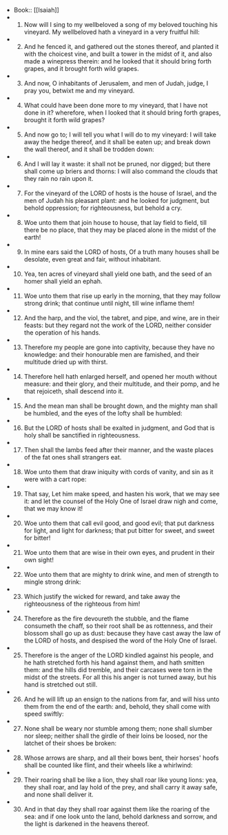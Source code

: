 - Book:: [[Isaiah]]
- 1. Now will I sing to my wellbeloved a song of my beloved touching his vineyard. My wellbeloved hath a vineyard in a very fruitful hill:
- 2. And he fenced it, and gathered out the stones thereof, and planted it with the choicest vine, and built a tower in the midst of it, and also made a winepress therein: and he looked that it should bring forth grapes, and it brought forth wild grapes.
- 3. And now, O inhabitants of Jerusalem, and men of Judah, judge, I pray you, betwixt me and my vineyard.
- 4. What could have been done more to my vineyard, that I have not done in it? wherefore, when I looked that it should bring forth grapes, brought it forth wild grapes?
- 5. And now go to; I will tell you what I will do to my vineyard: I will take away the hedge thereof, and it shall be eaten up; and break down the wall thereof, and it shall be trodden down:
- 6. And I will lay it waste: it shall not be pruned, nor digged; but there shall come up briers and thorns: I will also command the clouds that they rain no rain upon it.
- 7. For the vineyard of the LORD of hosts is the house of Israel, and the men of Judah his pleasant plant: and he looked for judgment, but behold oppression; for righteousness, but behold a cry.
- 8. Woe unto them that join house to house, that lay field to field, till there be no place, that they may be placed alone in the midst of the earth!
- 9. In mine ears said the LORD of hosts, Of a truth many houses shall be desolate, even great and fair, without inhabitant.
- 10. Yea, ten acres of vineyard shall yield one bath, and the seed of an homer shall yield an ephah.
- 11. Woe unto them that rise up early in the morning, that they may follow strong drink; that continue until night, till wine inflame them!
- 12. And the harp, and the viol, the tabret, and pipe, and wine, are in their feasts: but they regard not the work of the LORD, neither consider the operation of his hands.
- 13. Therefore my people are gone into captivity, because they have no knowledge: and their honourable men are famished, and their multitude dried up with thirst.
- 14. Therefore hell hath enlarged herself, and opened her mouth without measure: and their glory, and their multitude, and their pomp, and he that rejoiceth, shall descend into it.
- 15. And the mean man shall be brought down, and the mighty man shall be humbled, and the eyes of the lofty shall be humbled:
- 16. But the LORD of hosts shall be exalted in judgment, and God that is holy shall be sanctified in righteousness.
- 17. Then shall the lambs feed after their manner, and the waste places of the fat ones shall strangers eat.
- 18. Woe unto them that draw iniquity with cords of vanity, and sin as it were with a cart rope:
- 19. That say, Let him make speed, and hasten his work, that we may see it: and let the counsel of the Holy One of Israel draw nigh and come, that we may know it!
- 20. Woe unto them that call evil good, and good evil; that put darkness for light, and light for darkness; that put bitter for sweet, and sweet for bitter!
- 21. Woe unto them that are wise in their own eyes, and prudent in their own sight!
- 22. Woe unto them that are mighty to drink wine, and men of strength to mingle strong drink:
- 23. Which justify the wicked for reward, and take away the righteousness of the righteous from him!
- 24. Therefore as the fire devoureth the stubble, and the flame consumeth the chaff, so their root shall be as rottenness, and their blossom shall go up as dust: because they have cast away the law of the LORD of hosts, and despised the word of the Holy One of Israel.
- 25. Therefore is the anger of the LORD kindled against his people, and he hath stretched forth his hand against them, and hath smitten them: and the hills did tremble, and their carcases were torn in the midst of the streets. For all this his anger is not turned away, but his hand is stretched out still.
- 26. And he will lift up an ensign to the nations from far, and will hiss unto them from the end of the earth: and, behold, they shall come with speed swiftly:
- 27. None shall be weary nor stumble among them; none shall slumber nor sleep; neither shall the girdle of their loins be loosed, nor the latchet of their shoes be broken:
- 28. Whose arrows are sharp, and all their bows bent, their horses' hoofs shall be counted like flint, and their wheels like a whirlwind:
- 29. Their roaring shall be like a lion, they shall roar like young lions: yea, they shall roar, and lay hold of the prey, and shall carry it away safe, and none shall deliver it.
- 30. And in that day they shall roar against them like the roaring of the sea: and if one look unto the land, behold darkness and sorrow, and the light is darkened in the heavens thereof.
